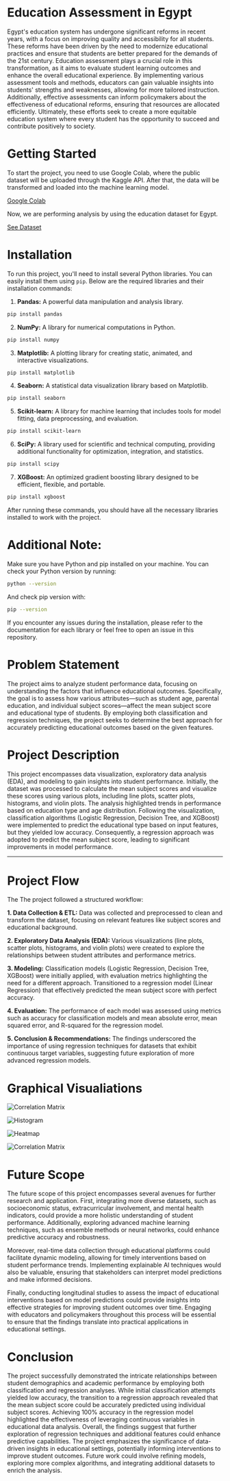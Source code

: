 # Education Assessment in Egypt

Egypt's education system has undergone significant reforms in recent years, with a focus on improving quality and accessibility for all students. These reforms have been driven by the need to modernize educational practices and ensure that students are better prepared for the demands of the 21st century. Education assessment plays a crucial role in this transformation, as it aims to evaluate student learning outcomes and enhance the overall educational experience. By implementing various assessment tools and methods, educators can gain valuable insights into students' strengths and weaknesses, allowing for more tailored instruction. Additionally, effective assessments can inform policymakers about the effectiveness of educational reforms, ensuring that resources are allocated efficiently. Ultimately, these efforts seek to create a more equitable education system where every student has the opportunity to succeed and contribute positively to society.

# Getting Started

To start the project, you need to use Google Colab, where the public dataset will be uploaded through the Kaggle API. After that, the data will be transformed and loaded into the machine learning model.

[Google Colab](https://colab.research.google.com/)

Now, we are performing analysis by using the education dataset for Egypt. 

[See Dataset](https://www.kaggle.com/datasets/mohamedalabasy/education-in-egypt)

# Installation

To run this project, you'll need to install several Python libraries. You can easily install them using `pip`. Below are the required libraries and their installation commands:

1. **Pandas:** A powerful data manipulation and analysis library.
```bash
pip install pandas
```
2. **NumPy:** A library for numerical computations in Python.
```bash
pip install numpy
```
3. **Matplotlib:** A plotting library for creating static, animated, and interactive visualizations.
```bash
pip install matplotlib
```
4. **Seaborn:** A statistical data visualization library based on Matplotlib.
```bash
pip install seaborn
```
5. **Scikit-learn:** A library for machine learning that includes tools for model fitting, data preprocessing, and evaluation.
```bash
pip install scikit-learn
```
6. **SciPy:** A library used for scientific and technical computing, providing additional functionality for optimization, integration, and statistics.
```bash
pip install scipy
```
7. **XGBoost:** An optimized gradient boosting library designed to be efficient, flexible, and portable.
```bash
pip install xgboost
```
After running these commands, you should have all the necessary libraries installed to work with the project.

# Additional Note:
Make sure you have Python and pip installed on your machine. You can check your Python version by running:
```bash
python --version
```
And check pip version with:
```bash
pip --version
```
If you encounter any issues during the installation, please refer to the documentation for each library or feel free to open an issue in this repository.

# Problem Statement

The project aims to analyze student performance data, focusing on understanding the factors that influence educational outcomes. Specifically, the goal is to assess how various attributes—such as student age, parental education, and individual subject scores—affect the mean subject score and educational type of students. By employing both classification and regression techniques, the project seeks to determine the best approach for accurately predicting educational outcomes based on the given features.

# Project Description

This project encompasses data visualization, exploratory data analysis (EDA), and modeling to gain insights into student performance. Initially, the dataset was processed to calculate the mean subject scores and visualize these scores using various plots, including line plots, scatter plots, histograms, and violin plots. The analysis highlighted trends in performance based on education type and age distribution. Following the visualization, classification algorithms (Logistic Regression, Decision Tree, and XGBoost) were implemented to predict the educational type based on input features, but they yielded low accuracy. Consequently, a regression approach was adopted to predict the mean subject score, leading to significant improvements in model performance.

---

# Project Flow
The The project followed a structured workflow:

**1. Data Collection & ETL:**
Data was collected and preprocessed to clean and transform the dataset, focusing on relevant features like subject scores and educational background.

**2. Exploratory Data Analysis (EDA):**
Various visualizations (line plots, scatter plots, histograms, and violin plots) were created to explore the relationships between student attributes and performance metrics.

**3. Modeling:**
Classification models (Logistic Regression, Decision Tree, XGBoost) were initially applied, with evaluation metrics highlighting the need for a different approach. Transitioned to a regression model (Linear Regression) that effectively predicted the mean subject score with perfect accuracy.

**4. Evaluation:**
The performance of each model was assessed using metrics such as accuracy for classification models and mean absolute error, mean squared error, and R-squared for the regression model.

**5. Conclusion & Recommendations:**
The findings underscored the importance of using regression techniques for datasets that exhibit continuous target variables, suggesting future exploration of more advanced regression models.

# Graphical Visualiations

![Correlation Matrix](fig4.png)

![Histogram](fig2.png)

![Heatmap](fig3.png)

![Correlation Matrix](fig1.png)

# Future Scope

The future scope of this project encompasses several avenues for further research and application. First, integrating more diverse datasets, such as socioeconomic status, extracurricular involvement, and mental health indicators, could provide a more holistic understanding of student performance. Additionally, exploring advanced machine learning techniques, such as ensemble methods or neural networks, could enhance predictive accuracy and robustness.

Moreover, real-time data collection through educational platforms could facilitate dynamic modeling, allowing for timely interventions based on student performance trends. Implementing explainable AI techniques would also be valuable, ensuring that stakeholders can interpret model predictions and make informed decisions.

Finally, conducting longitudinal studies to assess the impact of educational interventions based on model predictions could provide insights into effective strategies for improving student outcomes over time. Engaging with educators and policymakers throughout this process will be essential to ensure that the findings translate into practical applications in educational settings.

# Conclusion

The project successfully demonstrated the intricate relationships between student demographics and academic performance by employing both classification and regression analyses. While initial classification attempts yielded low accuracy, the transition to a regression approach revealed that the mean subject score could be accurately predicted using individual subject scores. Achieving 100% accuracy in the regression model highlighted the effectiveness of leveraging continuous variables in educational data analysis. Overall, the findings suggest that further exploration of regression techniques and additional features could enhance predictive capabilities. The project emphasizes the significance of data-driven insights in educational settings, potentially informing interventions to improve student outcomes. Future work could involve refining models, exploring more complex algorithms, and integrating additional datasets to enrich the analysis.
